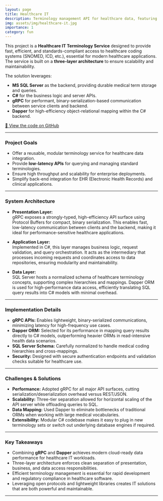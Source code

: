 ```yaml
---
layout: page
title: Healthcare IT
description: Terminology management API for healthcare data, featuring gRPC acceleration and robust SQL backbone.
img: assets/img/healthcare-it.jpg
importance: 1
category: fun
---
```


This project is a **Healthcare IT Terminology Service** designed to provide fast, efficient, and standards-compliant access to healthcare coding systems (SNOMED, ICD, etc.), essential for modern healthcare applications. The service is built on a **three-layer architecture** to ensure scalability and maintainability.

The solution leverages:
- **MS SQL Server** as the backend, providing durable medical term storage and queries.
- **C#** for the business logic and server APIs.
- **gRPC** for performant, binary-serialization-based communication between service clients and backend.
- **Dapper** for high-efficiency object-relational mapping within the C# backend.

[🔗 View the code on GitHub](https://github.com/hero1601/Healthcare-IT)

---

### Project Goals

- Offer a reusable, modular terminology service for healthcare data integration.
- Provide **low-latency APIs** for querying and managing standard terminologies.
- Ensure high throughput and scalability for enterprise deployments.
- Simplify back-end integration for EHR (Electronic Health Records) and clinical applications.

---

### System Architecture

- **Presentation Layer:**  
  gRPC exposes a strongly-typed, high-efficiency API surface using Protocol Buffers for compact, binary serialization. This enables fast, low-latency communication between clients and the backend, making it ideal for performance-sensitive healthcare applications.

- **Application Layer:**  
  Implemented in C#, this layer manages business logic, request validation, and query orchestration. It acts as the intermediary that processes incoming requests and coordinates access to data repositories, ensuring modularity and maintainability.

- **Data Layer:**  
  SQL Server hosts a normalized schema of healthcare terminology concepts, supporting complex hierarchies and mappings. Dapper ORM is used for high-performance data access, efficiently translating SQL query results into C# models with minimal overhead.

---

### Implementation Details

- **gRPC APIs:** Enables lightweight, binary-serialized communications, minimizing latency for high-frequency use cases.
- **Dapper ORM:** Selected for its performance in mapping query results directly to C# models, outperforming heavier ORMs in read-intensive health data scenarios.
- **SQL Server Schema:** Carefully normalized to handle medical coding hierarchies and cross-mappings.
- **Security:** Designed with secure authentication endpoints and validation checks suitable for healthcare use.

---

### Challenges & Solutions

- **Performance:** Adopted gRPC for all major API surfaces, cutting serialization/deserialization overhead versus REST/JSON.
- **Scalability:** Three-tier separation allowed for horizontal scaling of the API server while offloading queries to SQL.
- **Data Mapping:** Used Dapper to eliminate bottlenecks of traditional ORMs when working with large medical vocabularies.
- **Extensibility:** Modular C# codebase makes it easy to plug in new terminology sets or switch out underlying database engines if required.

---

### Key Takeaways

- Combining **gRPC** and **Dapper** achieves modern cloud-ready data performance for healthcare IT workloads.
- Three-layer architecture enforces clean separation of presentation, business, and data access responsibilities.
- Efficient terminology management is essential for rapid development and regulatory compliance in healthcare software.
- Leveraging open protocols and lightweight libraries creates IT solutions that are both powerful and maintainable.

---